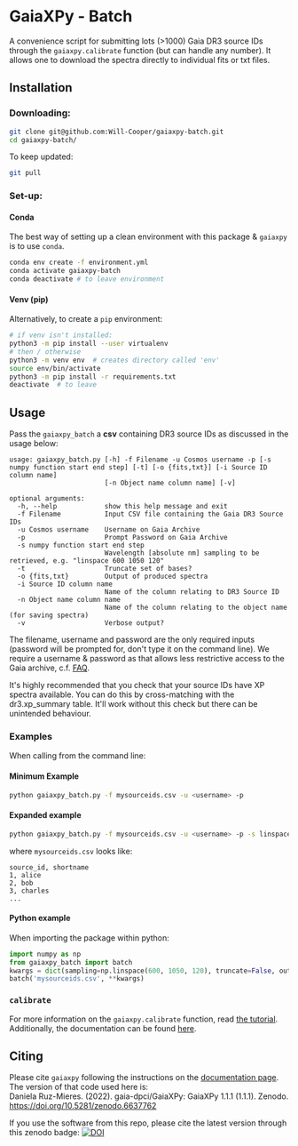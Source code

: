 # GaiaXPy - Batch
A convenience script for submitting lots (>1000) Gaia DR3
source IDs through the `gaiaxpy.calibrate` function
(but can handle any number).
It allows one to download the spectra directly to 
individual fits or txt files.

## Installation
### Downloading:
```bash
git clone git@github.com:Will-Cooper/gaiaxpy-batch.git
cd gaiaxpy-batch/
```
To keep updated:
```bash
git pull
```
### Set-up:
#### Conda
The best way of setting up a clean environment with this
package & `gaiaxpy` is to use `conda`.
```bash
conda env create -f environment.yml
conda activate gaiaxpy-batch
conda deactivate # to leave environment
```
#### Venv (pip)
Alternatively, to create a `pip` environment:
```bash
# if venv isn't installed:
python3 -m pip install --user virtualenv
# then / otherwise
python3 -m venv env  # creates directory called 'env'
source env/bin/activate
python3 -m pip install -r requirements.txt
deactivate  # to leave
```
## Usage
Pass the `gaiaxpy_batch` a **csv** containing DR3
source IDs as discussed in the usage below:
```
usage: gaiaxpy_batch.py [-h] -f Filename -u Cosmos username -p [-s numpy function start end step] [-t] [-o {fits,txt}] [-i Source ID column name]
                        [-n Object name column name] [-v]

optional arguments:
  -h, --help            show this help message and exit
  -f Filename           Input CSV file containing the Gaia DR3 Source IDs
  -u Cosmos username    Username on Gaia Archive
  -p                    Prompt Password on Gaia Archive
  -s numpy function start end step
                        Wavelength [absolute nm] sampling to be retrieved, e.g. "linspace 600 1050 120"
  -t                    Truncate set of bases?
  -o {fits,txt}         Output of produced spectra
  -i Source ID column name
                        Name of the column relating to DR3 Source ID
  -n Object name column name
                        Name of the column relating to the object name (for saving spectra)
  -v                    Verbose output?

```
The filename, username and password are the only required inputs
(password will be prompted for, don't type it on the command line). 
We require a username & password as that allows less restrictive
access to the Gaia archive, c.f. 
[FAQ](https://www.cosmos.esa.int/web/gaia-users/archive/faq#account-limits-2020).

It's highly recommended that you check that your source IDs have XP spectra available. 
You can do this by cross-matching with the dr3.xp_summary table.
It'll work without this check but there can be unintended behaviour.

### Examples
When calling from the command line:
#### Minimum Example
```bash
python gaiaxpy_batch.py -f mysourceids.csv -u <username> -p
```

#### Expanded example
```bash
python gaiaxpy_batch.py -f mysourceids.csv -u <username> -p -s linspace 600 1050 120 -t -o fits -i source_id -n shortname
```
where `mysourceids.csv` looks like:
```csv
source_id, shortname
1, alice
2, bob
3, charles
...
```
#### Python example
When importing the package within python:
```python
import numpy as np
from gaiaxpy_batch import batch
kwargs = dict(sampling=np.linspace(600, 1050, 120), truncate=False, outputstyle=None)
batch('mysourceids.csv', **kwargs)
```

### `calibrate`
For more information on the `gaiaxpy.calibrate` function,
read [the tutorial](https://gaia-dpci.github.io/GaiaXPy-website/tutorials/Calibrator%20tutorial.html).
Additionally, the documentation can be found
[here](https://gaiaxpy.readthedocs.io/en/latest/gaiaxpy.calibrator.html#gaiaxpy.calibrator.calibrator.calibrate).

## Citing
Please cite `gaiaxpy` following the instructions on
the [documentation page](https://gaiaxpy.readthedocs.io/en/latest/cite.html). The version of that code used here
is:  
Daniela Ruz-Mieres. (2022). gaia-dpci/GaiaXPy: GaiaXPy 1.1.1 (1.1.1). Zenodo. https://doi.org/10.5281/zenodo.6637762  

If you use the software from this repo, please cite
the latest version through this zenodo badge:
[![DOI](https://zenodo.org/badge/501233453.svg)](https://zenodo.org/badge/latestdoi/501233453)
